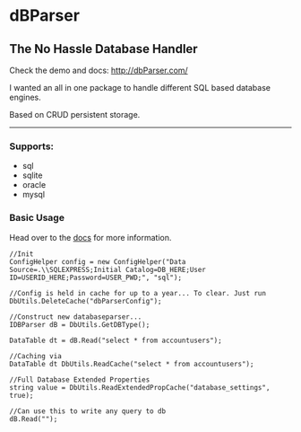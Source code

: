# dBParser
## The No Hassle Database Handler

Check the demo and docs: http://dbParser.com/

I wanted an all in one package to handle different SQL based database engines.

Based on CRUD persistent storage.

- - - -

### Supports:

* sql
* sqlite
* oracle
* mysql

### Basic Usage

Head over to the [docs](http://dbParser.com/) for more information.

    //Init 
    ConfigHelper config = new ConfigHelper("Data Source=.\\SQLEXPRESS;Initial Catalog=DB_HERE;User ID=USERID_HERE;Password=USER_PWD;", "sql");
    
    //Config is held in cache for up to a year... To clear. Just run
    DbUtils.DeleteCache("dbParserConfig");
    
    //Construct new databaseparser...
    IDBParser dB = DbUtils.GetDBType();
    
    DataTable dt = dB.Read("select * from accountusers");
    
    //Caching via 
    DataTable dt DbUtils.ReadCache("select * from accountusers");
    
    //Full Database Extended Properties
    string value = DbUtils.ReadExtendedPropCache("database_settings", true);
    
    //Can use this to write any query to db
    dB.Read("");
